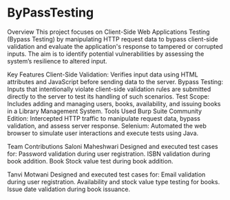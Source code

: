 # ByPassTesting
Overview
This project focuses on Client-Side Web Applications Testing (Bypass Testing) by manipulating HTTP request data to bypass client-side validation and evaluate the application's response to tampered or corrupted inputs. The aim is to identify potential vulnerabilities by assessing the system’s resilience to altered input.

Key Features
Client-Side Validation: Verifies input data using HTML attributes and JavaScript before sending data to the server.
Bypass Testing: Inputs that intentionally violate client-side validation rules are submitted directly to the server to test its handling of such scenarios.
Test Scope: Includes adding and managing users, books, availability, and issuing books in a Library Management System.
Tools Used
Burp Suite Community Edition: Intercepted HTTP traffic to manipulate request data, bypass validation, and assess server response.
Selenium: Automated the web browser to simulate user interactions and execute tests using Java.

Team Contributions
Saloni Maheshwari
Designed and executed test cases for:
Password validation during user registration.
ISBN validation during book addition.
Book Stock value test during book addition.

Tanvi Motwani
Designed and executed test cases for:
Email validation during user registration.
Availability and stock value type testing for books.
Issue date validation during book issuance.
